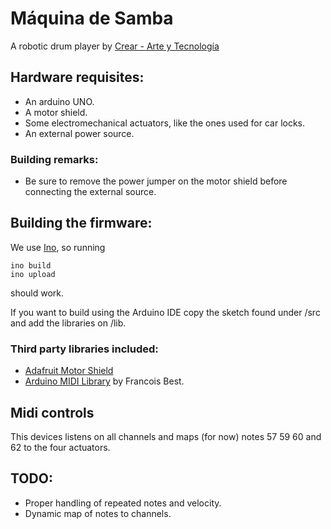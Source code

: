# Máquina de Samba

A robotic drum player by [Crear - Arte y Tecnología](http://elarteylatecnologia.com.ar)

## Hardware requisites:

  - An arduino UNO.
  - A motor shield.
  - Some electromechanical actuators, like the ones used for car locks.
  - An external power source.

### Building remarks:
  - Be sure to remove the power jumper on the motor shield before connecting the external source.


## Building the firmware:

We use [Ino](http://inotool.org "Ino is a command line toolkit for working with Arduino hardware"), so running
```
ino build
ino upload
```
should work.

If you want to build using the Arduino IDE copy the sketch found under /src and add the libraries on /lib.

### Third party libraries included:

  - [Adafruit Motor Shield](https://github.com/adafruit/Adafruit-Motor-Shield-library/zipball/master)
  - [Arduino MIDI Library](https://github.com/FortySevenEffects/arduino_midi_library) by Francois Best.


## Midi controls

This devices listens on all channels and maps (for now) notes 57 59 60 and 62
to the four actuators.


## TODO:
  - Proper handling of repeated notes and velocity.
  - Dynamic map of notes to channels.
